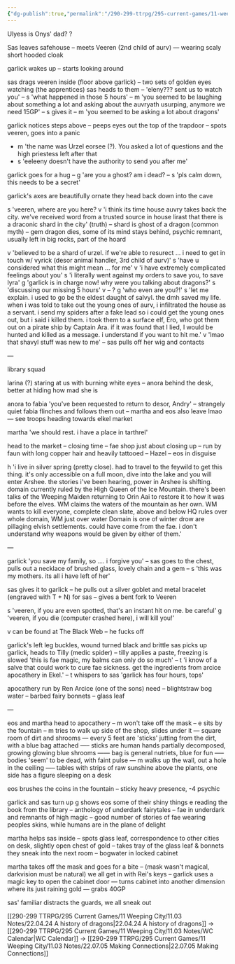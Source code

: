 ```yaml
---
{"dg-publish":true,"permalink":"/290-299-ttrpg/295-current-games/11-weeping-city/11-03-notes/22-06-16-apocathery-heist/","dgHomeLink":true,"dgPassFrontmatter":false,"dgShowBacklinks":true,"dgShowLocalGraph":false,"dgShowInlineTitle":true}
---
```



Ulyess is Onys' dad? ?

Sas leaves safehouse – meets Veeren (2nd child of aurv) — wearing scaly short hooded cloak

garlick wakes up – starts looking around

sas drags veeren inside (floor above garlick) – two sets of golden eyes watching (the apprentices) sas heads to them – 'eleny??? sent us to watch you' – s 'what happened in those 5 hours' – m 'you seemed to be laughing about something a lot and asking about the auvryath usurping, anymore we need 15GP' – s gives it – m 'you seemed to be asking a lot about dragons'

garlick notices steps above – peeps eyes out the top of the trapdoor – spots veeren, goes into a panic

-   m 'the name was Urzel eorsee (?). You asked a lot of questions and the high priestess left after that
-   s 'eeleeny doesn't have the authority to send you after me'

garlick goes for a hug – g 'are you a ghost? am i dead? – s 'pls calm down, this needs to be a secret'

garlick's axes are beautifully ornate they head back down into the cave

s 'veeren, where are you here? v 'i think its time house auvry takes back the city. we've received word from a trusted source in house lirast that there is a draconic shard in the city' (truth) – shard is ghost of a dragon (common myth) – gem dragon dies, some of its mind stays behind, psychic remnant, usually left in big rocks, part of the hoard

v 'believed to be a shard of urzel. if we're able to resurect ... i need to get in touch w/ vyrick (desor animal handler, 3rd child of aurv)' s 'have u considered what this might mean ... for me' v 'i have extremely complicated feelings about you' s 'i literally went against my orders to save you, to save lyra' g 'garlick is in charge now! why were you talking about dragons?' s 'discussing our missing 5 hours' v – ? g 'who even are you?!' s 'let me explain. i used to go be the eldest daught of salvyl. the dmh saved my life. when i was told to take out the young ones of aurv, i infiltrated the house as a servant. i send my spiders after a fake lead so i could get the young ones out, but i said i killed them. i took them to a surface elf, Ero, who got them out on a pirate ship by Captain Ara. if it was found that I lied, I would be hunted and killed as a message. i understand if you want to hit me.' v 'lmao that shavyl stuff was new to me' – sas pulls off her wig and contacts

—

library squad

larina (?) staring at us with burning white eyes – anora behind the desk, better at hiding how mad she is

anora to fabia 'you've been requested to return to desor, Andry' – strangely quiet fabia flinches and follows them out – martha and eos also leave lmao — see troops heading towards elkel market

martha 'we should rest. i have a place in tarthrel'

head to the market – closing time – fae shop just about closing up – run by faun with long copper hair and heavily tattooed – Hazel – eos in disguise

h 'i live in silver spring (pretty close). had to travel to the feywild to get this thing. it's only accessible on a full moon, dive into the lake and you will enter Arshee. the stories i've been hearing, power in Arshee is shifting. domain currently ruled by the High Queen of the Ice Mountain. there's been talks of the Weeping Maiden returning to Orin Aai to restore it to how it was before the elves. WM claims the waters of the mountain as her own. WM wants to kill everyone, complete clean slate, above and below HQ rules over whole domain, WM just over water Domain is one of winter drow are pillaging elvish settlements. could have come from the fae. i don't understand why weapons would be given by either of them.'

—

garlick 'you save my family, so .... i forgive you' – sas goes to the chest, pulls out a necklace of brushed glass, lovely chain and a gem – s 'this was my mothers. its all i have left of her'

sas gives it to garlick – he pulls out a silver goblet and metal bracelet (engraved with T + N) for sas – gives a bent fork to Veeren

s 'veeren, if you are even spotted, that's an instant hit on me. be careful' g 'veeren, if you die (computer crashed here), i will kill you!'

v can be found at The Black Web – he fucks off

garlick's left leg buckles, wound turned black and brittle sas picks up garlick, heads to Tilly (medic spider) – tilly applies a paste, freezing is slowed 'this is fae magic, my balms can only do so much' – t 'i know of a salve that could work to cure fae sickness. get the ingredients from arcice apocathery in Ekel.' – t whispers to sas 'garlick has four hours, tops'

apocathery run by Ren Arcice (one of the sons) need – blightstraw bog water – barbed fairy bonnets – glass leaf

—

eos and martha head to apocathery – m won't take off the mask – e sits by the fountain – m tries to walk up side of the shop, slides under it — square room of dirt and shrooms — every 5 feet are 'sticks' jutting from the dirt, with a blue bag attached —– sticks are human hands partially decomposed, growing glowing blue shrooms —— bag is general nutriets, blue for fun —– bodies 'seem' to be dead, with faint pulse — m walks up the wall, out a hole in the ceiling —– tables with strips of raw sunshine above the plants, one side has a figure sleeping on a desk

eos brushes the coins in the fountain – sticky heavy presence, -4 psychic

garlick and sas turn up g shows eos some of their shiny things e reading the book from the library – anthology of underdark fairytales – fae in underdark and remnants of high magic – good number of stories of fae wearing peoples skins, while humans are in the plane of delight

martha helps sas inside – spots glass leaf, correspondence to other cities on desk, slightly open chest of gold – takes tray of the glass leaf & bonnets they sneak into the next room – bogwater in locked cabinet

martha takes off the mask and goes for a bite – (mask wasn't magical, darkvision must be natural) we all get in with Rei's keys – garlick uses a magic key to open the cabinet door — turns cabinet into another dimension where its just raining gold — grabs 40GP

sas' familiar distracts the guards, we all sneak out

[[290-299 TTRPG/295 Current Games/11 Weeping City/11.03 Notes/22.04.24 A history of dragons|22.04.24 A history of dragons]] -> [[290-299 TTRPG/295 Current Games/11 Weeping City/11.03 Notes/WC Calendar|WC Calendar]] -> [[290-299 TTRPG/295 Current Games/11 Weeping City/11.03 Notes/22.07.05 Making Connections|22.07.05 Making Connections]]